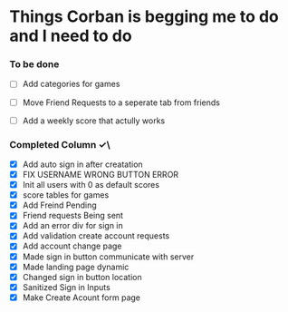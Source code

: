# Things Corban is begging me to do and I need to do

### To be done
- [ ] Add categories for games
- [ ] Move Friend Requests to a seperate tab from friends
- [ ] Add a weekly score that actully works


### Completed Column ✓\
- [x] Add auto sign in after creatation
- [x] FIX USERNAME WRONG BUTTON ERROR
- [x] Init all users with 0 as default scores
- [x] score tables for games
- [x] Add Freind Pending
- [x] Friend requests Being sent
- [x] Add an error div for sign in
- [x] Add validation create account requests
- [x] Add account change page
- [x] Made sign in button communicate with server
- [x] Made landing page dynamic
- [x] Changed sign in button location
- [x] Sanitized Sign in Inputs
- [x] Make Create Acount form page
